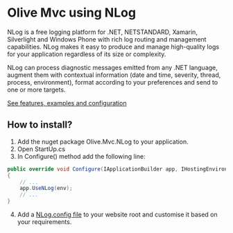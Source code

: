 # Olive Mvc using NLog

NLog is a free logging platform for .NET, NETSTANDARD, Xamarin, Silverlight and Windows Phone with rich log routing and management capabilities. NLog makes it easy to produce and manage high-quality logs for your application regardless of its size or complexity.

NLog can process diagnostic messages emitted from any .NET language, augment them with contextual information (date and time, severity, thread, process, environment), format according to your preferences and send to one or more targets.

[See features, examples and configuration](http://nlog-project.org/#targets)

## How to install?
1. Add the nuget package Olive.Mvc.NLog to your application.
2. Open StartUp.cs
3. In Configure() method add the following line:

```csharp
public override void Configure(IApplicationBuilder app, IHostingEnvironment env)
{
    // ...
    app.UseNLog(env);
    // ...
}
```
4. Add a [NLog.config file](https://github.com/nlog/nlog/wiki/Configuration-file) to your website root and customise it based on your requirements. 
